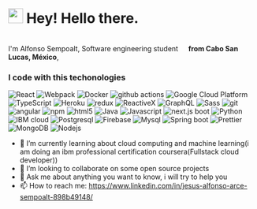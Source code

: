 
<h1><img src="https://emojis.slackmojis.com/emojis/images/1531849430/4246/blob-sunglasses.gif?1531849430" width="30"/> Hey! Hello there.</h1>

<p></br> I'm Alfonso Sempoalt, Software engineering student  <img src="https://image.flaticon.com/icons/png/512/197/197397.png" width="13"/> <b>   from Cabo San Lucas, México</b>,
<h3>I code with this techonologies</h3>
<p>
  <img alt="React" src="https://img.shields.io/badge/-React-45b8d8?style=flat-square&logo=react&logoColor=white" />
  <img alt="Webpack" src="https://img.shields.io/badge/-Webpack-8DD6F9?style=flat-square&logo=webpack&logoColor=white" /> 
  <img alt="Docker" src="https://img.shields.io/badge/-Docker-46a2f1?style=flat-square&logo=docker&logoColor=white" />
  <img alt="github actions" src="https://img.shields.io/badge/-Github_Actions-2088FF?style=flat-square&logo=github-actions&logoColor=white" />
  <img alt="Google Cloud Platform" src="https://img.shields.io/badge/-Google_Cloud_Platform-1a73e8?style=flat-square&logo=google-cloud&logoColor=white" />
  <img alt="TypeScript" src="https://img.shields.io/badge/-TypeScript-007ACC?style=flat-square&logo=typescript&logoColor=white" />
  <img alt="Heroku" src="https://img.shields.io/badge/-Heroku-430098?style=flat-square&logo=heroku&logoColor=white" />
  <img alt="redux" src="https://img.shields.io/badge/-Redux-764ABC?style=flat-square&logo=redux&logoColor=white" />
  <img alt="ReactiveX" src="https://img.shields.io/badge/-RxJs-B7178C?style=flat-square&logo=reactivex&logoColor=white" />
  <img alt="GraphQL" src="https://img.shields.io/badge/-GraphQL-E10098?style=flat-square&logo=graphql&logoColor=white" />
  <img alt="Sass" src="https://img.shields.io/badge/-Sass-CC6699?style=flat-square&logo=sass&logoColor=white" />
  <img alt="git" src="https://img.shields.io/badge/-Git-F05032?style=flat-square&logo=git&logoColor=white" />
  <img alt="angular" src="https://img.shields.io/badge/-Angular-DD0031?style=flat-square&logo=angular&logoColor=white" />
  <img alt="npm" src="https://img.shields.io/badge/-NPM-CB3837?style=flat-square&logo=npm&logoColor=white" />
  <img alt="html5" src="https://img.shields.io/badge/-HTML5-E34F26?style=flat-square&logo=html5&logoColor=white" />
  <img alt="Java" src="https://img.shields.io/badge/java-11-green" />
  <img alt="Javascript" src="https://img.shields.io/badge/Javascript-%20-green" />
  <img alt="next.js boot" src="https://img.shields.io/badge/next.js-%20-green" />
  <img alt="Python" src="https://img.shields.io/badge/python-%20-green" />
  <img alt="IBM cloud" src="https://img.shields.io/badge/IBM%20cloud-%20-green" />
  <img alt="Postgresql" src="https://img.shields.io/badge/postgresql-%20-green" />
  <img alt="Firebase" src="https://img.shields.io/badge/firebase-%20-green" />
  <img alt="Mysql" src="https://img.shields.io/badge/mysql-%20-green" />
  <img alt="Spring boot" src="https://img.shields.io/badge/spring%20boot-%20%20-green" />
  <img alt="Prettier" src="https://img.shields.io/badge/-Prettier-F7B93E?style=flat-square&logo=prettier&logoColor=white" />
  <img alt="MongoDB" src="https://img.shields.io/badge/-MongoDB-13aa52?style=flat-square&logo=mongodb&logoColor=white" />
  <img alt="Nodejs" src="https://img.shields.io/badge/-Nodejs-43853d?style=flat-square&logo=Node.js&logoColor=white" />
</p>
  
<!--  
- 🔭 I’m currently working on ...
- 😄 Pronouns: ...
- 🤔 I’m looking for help with ...

-->
- 🌱 I’m currently learning about cloud computing and machine learning(i am doing an ibm professional certification coursera(Fullstack cloud developer))
- 👯 I’m looking to collaborate on some open source projects
- 💬 Ask me about anything you want to know, i will try to help you
- 📫 How to reach me: https://www.linkedin.com/in/jesus-alfonso-arce-sempoalt-898b49148/

